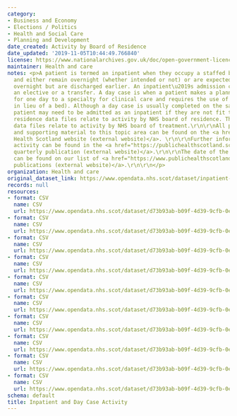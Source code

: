 ```yaml
---
category:
- Business and Economy
- Elections / Politics
- Health and Social Care
- Planning and Development
date_created: Activity by Board of Residence
date_updated: '2019-11-05T10:44:49.766840'
license: https://www.nationalarchives.gov.uk/doc/open-government-licence/version/3/
maintainer: Health and care
notes: <p>A patient is termed an inpatient when they occupy a staffed bed in a hospital
  and either remain overnight (whether intended or not) or are expected to remain
  overnight but are discharged earlier. An inpatient\u2019s admission can be an emergency,
  an elective or a transfer. A day case is when a patient makes a planned attendance
  for one day to a specialty for clinical care and requires the use of a bed (or trolley
  in lieu of a bed). Although a day case is usually completed on the same day, the
  patient may need to be admitted as an inpatient if they are not fit to be discharged.\r\n\r\nThe
  residence data files relate to activity by NHS board of residence. The treatment
  data files relate to activity by NHS board of treatment.\r\n\r\nAll publications
  and supporting material to this topic area can be found on the <a href="https://beta.isdscotland.org/topics/hospital-care/">Public
  Health Scotland website (external website)</a>. \r\n\r\nFurther information on hospital
  activity can be found in the <a href="https://publichealthscotland.scot/publications/acute-hospital-activity-and-nhs-beds-information-quarterly/acute-hospital-activity-and-nhs-beds-information-quarterly-quarter-ending-31-december-2021/data-summary/">recent
  quarterly publication (external website)</a>.\r\n\r\nThe date of the next release
  can be found on our list of <a href="https://www.publichealthscotland.scot/publications/forthcoming-publications/">forthcoming
  publications (external website)</a>.\r\n\r\n</p>
organization: Health and care
original_dataset_link: https://www.opendata.nhs.scot/dataset/inpatient-and-daycase-activity
records: null
resources:
- format: CSV
  name: CSV
  url: https://www.opendata.nhs.scot/dataset/d73b93ab-b09f-4d39-9cfb-0e5e34085803/resource/a54ac059-d995-4c18-8747-add5bae22767/download/inpatient_and_daycase_by_nhs_board_of_residence.csv
- format: CSV
  name: CSV
  url: https://www.opendata.nhs.scot/dataset/d73b93ab-b09f-4d39-9cfb-0e5e34085803/resource/c42f8af9-7c86-4e83-9085-a045c621fc63/download/inpatient_and_daycase_by_nhs_board_of_residence_age_and_sex.csv
- format: CSV
  name: CSV
  url: https://www.opendata.nhs.scot/dataset/d73b93ab-b09f-4d39-9cfb-0e5e34085803/resource/77d3d413-d7d6-4ad7-b89c-9e30ae75c64e/download/inpatient_and_daycase_by_nhs_board_of_residence_and_simd.csv
- format: CSV
  name: CSV
  url: https://www.opendata.nhs.scot/dataset/d73b93ab-b09f-4d39-9cfb-0e5e34085803/resource/d59528c3-0a61-4fdd-8ed9-f6822838c78c/download/inpatient_and_daycase_by_nhs_board_of_residence_and_specialty.csv
- format: CSV
  name: CSV
  url: https://www.opendata.nhs.scot/dataset/d73b93ab-b09f-4d39-9cfb-0e5e34085803/resource/7739ea1a-cd40-44fd-af13-d500e3e19584/download/inpatient_and_daycase_by_nhs_board_of_treatment.csv
- format: CSV
  name: CSV
  url: https://www.opendata.nhs.scot/dataset/d73b93ab-b09f-4d39-9cfb-0e5e34085803/resource/00c00ecc-b533-426e-a433-42d79bdea5d4/download/inpatient_and_daycase_by_nhs_board_of_treatment_age_and_sex.csv
- format: CSV
  name: CSV
  url: https://www.opendata.nhs.scot/dataset/d73b93ab-b09f-4d39-9cfb-0e5e34085803/resource/4fc640aa-bdd4-4fbe-805b-1da1c8ed6383/download/inpatient_and_daycase_by_nhs_board_of_treatment_and_simd.csv
- format: CSV
  name: CSV
  url: https://www.opendata.nhs.scot/dataset/d73b93ab-b09f-4d39-9cfb-0e5e34085803/resource/c3b4be64-5fb4-4a2f-af41-b0012f0a276a/download/inpatient_and_daycase_by_nhs_board_of_treatment_and_specialty.csv
- format: CSV
  name: CSV
  url: https://www.opendata.nhs.scot/dataset/d73b93ab-b09f-4d39-9cfb-0e5e34085803/resource/083ee176-4729-474b-958a-328954b72a5a/download/inpatient_and_daycase_cross_boundary_flow.csv
- format: CSV
  name: CSV
  url: https://www.opendata.nhs.scot/dataset/d73b93ab-b09f-4d39-9cfb-0e5e34085803/resource/a15a1878-3203-4506-90ac-586bd672545d/download/notes.csv
schema: default
title: Inpatient and Day Case Activity
---
```

